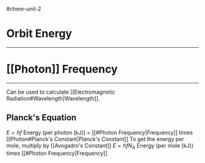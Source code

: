 #chem-unit-2 
# Orbit Energy
---

# [[Photon]] Frequency
---
Can be used to calculate [[Electromagnetic Radiation#Wavelength|Wavelength]].
## Planck's Equation
$E = hf$ Energy (per photon (kJ)) = [[#Photon Frequency|Frequency]] times [[Photon#Planck's Constant|Planck's Constant]]
To get the energy per mole, multiply by [[Avogadro's Constant]]
$E = hfN_{A}$ Energy (per mole (kJ)) times [[#Photon Frequency|Frequency]]
